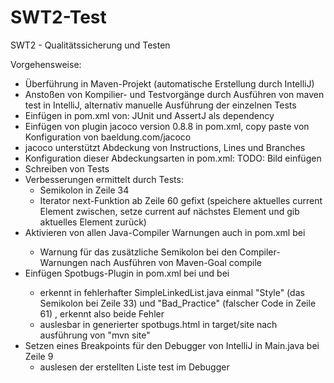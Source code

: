 # SWT2-Test
SWT2 - Qualitätssicherung und Testen


Vorgehensweise:
- Überführung in Maven-Projekt (automatische Erstellung durch IntelliJ)
- Anstoßen von Kompilier- und Testvorgänge durch Ausführen von maven test in IntelliJ, alternativ manuelle Ausführung der einzelnen Tests
- Einfügen in pom.xml von: JUnit und AssertJ als dependency
- Einfügen von plugin jacoco version 0.8.8 in pom.xml, copy paste von Konfiguration von baeldung.com/jacoco
- jacoco unterstützt Abdeckung von Instructions, Lines und Branches
- Konfiguration dieser Abdeckungsarten in pom.xml: TODO: Bild einfügen
- Schreiben von Tests
- Verbesserungen ermittelt durch Tests:  
  -  Semikolon in Zeile 34
  -  Iterator next-Funktion ab Zeile 60 gefixt (speichere aktuelles current Element zwischen, setze current auf nächstes Element und gib aktuelles Element zurück)
- Aktivieren von allen Java-Compiler Warnungen auch in pom.xml bei <build>
  - Warnung für das zusätzliche Semikolon bei den Compiler-Warnungen nach Ausführen von Maven-Goal compile
- Einfügen Spotbugs-Plugin in pom.xml bei <reporting> und bei <build>  
  - erkennt in fehlerhafter SimpleLinkedList.java einmal "Style" (das Semikolon bei Zeile 33) und "Bad_Practice" (falscher Code in Zeile 61) , erkennt also beide Fehler
  - auslesbar in generierter spotbugs.html in target/site nach ausführung von "mvn site"
- Setzen eines Breakpoints für den Debugger von IntelliJ in Main.java bei Zeile 9
  - auslesen der erstellten Liste test im Debugger
